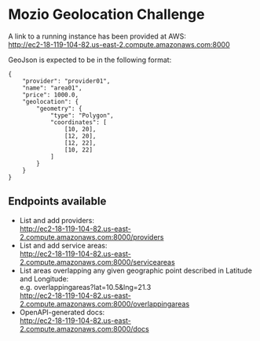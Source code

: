 # Mozio Geolocation Challenge

A link to a running instance has been provided at AWS:<br/>
<http://ec2-18-119-104-82.us-east-2.compute.amazonaws.com:8000>

GeoJson is expected to be in the following format:
```
{
    "provider": "provider01",
    "name": "area01",
    "price": 1000.0,
    "geolocation": {
        "geometry": {
            "type": "Polygon",
            "coordinates": [
                [10, 20],
                [12, 20],
                [12, 22],
                [10, 22]
            ]
        }
    }
}
```

## Endpoints available

- List and add providers:<br/>
<http://ec2-18-119-104-82.us-east-2.compute.amazonaws.com:8000/providers>
- List and add service areas:<br/>
<http://ec2-18-119-104-82.us-east-2.compute.amazonaws.com:8000/serviceareas>
- List areas overlapping any given geographic point described in Latitude and Longitude:<br/>
e.g. overlappingareas?lat=10.5&lng=21.3<br/>
<http://ec2-18-119-104-82.us-east-2.compute.amazonaws.com:8000/overlappingareas>
- OpenAPI-generated docs:<br/>
<http://ec2-18-119-104-82.us-east-2.compute.amazonaws.com:8000/docs>